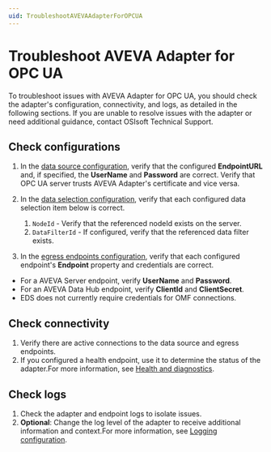 ```yaml
---
uid: TroubleshootAVEVAAdapterForOPCUA
---
```


# Troubleshoot AVEVA Adapter for OPC UA

To troubleshoot issues with AVEVA Adapter for OPC UA, you should check the adapter's configuration, connectivity, and logs, as detailed in the following sections. If you are unable to resolve issues with the adapter or need additional guidance, contact OSIsoft Technical Support.

## Check configurations

1. In the [data source configuration](xref:AVEVAAdapterForOPCUADataSourceConfiguration), verify that the configured **EndpointURL** and, if specified, the **UserName** and **Password** are correct. Verify that OPC UA server trusts AVEVA Adapter's certificate and vice versa.
2. In the [data selection configuration](xref:AVEVAAdapterForOPCUADataSelectionConfiguration), verify that each configured data selection item below is correct.

    1. `NodeId` - Verify that the referenced nodeId exists on the server.
    2. `DataFilterId` - If configured, verify that the referenced data filter exists.

3. In the [egress endpoints configuration](xref:EgressEndpointsConfiguration), verify that each configured endpoint's **Endpoint** property and credentials are correct. 

  *  For a AVEVA Server endpoint, verify **UserName** and **Password**.
  *  For an AVEVA Data Hub endpoint, verify **ClientId** and **ClientSecret**.
  *  EDS does not currently require credentials for OMF connections.

## Check connectivity

1. Verify there are active connections to the data source and egress endpoints.
2. If you configured a health endpoint, use it to determine the status of the adapter.For more information, see [Health and diagnostics](xref:HealthAndDiagnostics).

## Check logs

1. Check the adapter and endpoint logs to isolate issues.
2. **Optional**: Change the log level of the adapter to receive additional information and context.For more information, see [Logging configuration](xref:LoggingConfiguration).
